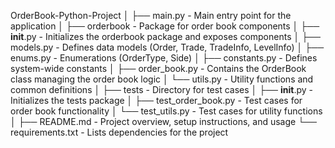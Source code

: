 



OrderBook-Python-Project
│
├── main.py                     - Main entry point for the application
│
├── orderbook                   - Package for order book components
│   ├── __init__.py             - Initializes the orderbook package and exposes components
│   ├── models.py               - Defines data models (Order, Trade, TradeInfo, LevelInfo)
│   ├── enums.py                - Enumerations (OrderType, Side)
│   ├── constants.py            - Defines system-wide constants
│   ├── order_book.py           - Contains the OrderBook class managing the order book logic
│   └── utils.py                - Utility functions and common definitions
│
├── tests                       - Directory for test cases
│   ├── __init__.py             - Initializes the tests package
│   ├── test_order_book.py      - Test cases for order book functionality
│   └── test_utils.py           - Test cases for utility functions
│
├── README.md                   - Project overview, setup instructions, and usage
└── requirements.txt            - Lists dependencies for the project
